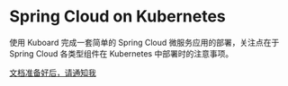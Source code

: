 # Spring Cloud on Kubernetes

使用 Kuboard 完成一套简单的 Spring Cloud 微服务应用的部署，关注点在于 Spring Cloud 各类型组件在 Kubernetes 中部署时的注意事项。

[文档准备好后，请通知我](https://www.wjx.top/jq/43409534.aspx)
